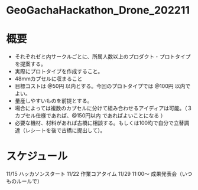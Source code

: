 # GeoGachaHackathon_Drone_202211

# 概要
* それぞれゼミ内サークルごとに、所属人数以上のプロダクト・プロトタイプを提案する。
* 実際にプロトタイプを作成すること。
* 48mmカプセルに収まること
* 目標コストは @50円 以内とする。今回のプロトタイプでは @100円 以内でよい。
* 量産しやすいものを前提とする。
* 場合によっては複数のカプセルに分けて組み合わせるアイディアは可能。（３カプセル仕様であれば、@150円以内 であればよいことになる ）
* 必要な機材、材料があれば古橋に相談する。もしくは100均で自分で立替調達（レシートを後で古橋に提出して）。
# スケジュール
11/15 ハッカソンスタート
11/22 作業コアタイム
11/29 11:00〜 成果発表会（いつものルールで）
